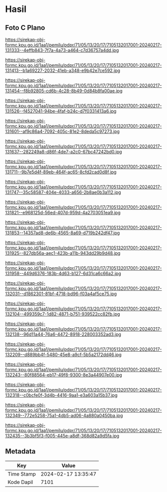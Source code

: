 # Hasil

## Foto C Plano

https://sirekap-obj-formc.kpu.go.id/1aa1/pemilu/pdpr/71/05/13/20/17/7105132017001-20240217-131333--4effb843-7f7a-4a73-a464-c7d36757a4dd.jpg

https://sirekap-obj-formc.kpu.go.id/1aa1/pemilu/pdpr/71/05/13/20/17/7105132017001-20240217-131413--b1a69227-2032-41eb-a348-e9b42e7ce592.jpg

https://sirekap-obj-formc.kpu.go.id/1aa1/pemilu/pdpr/71/05/13/20/17/7105132017001-20240217-131454--f8b92805-cd6b-4c28-8b49-0d84b8fa00ae.jpg

https://sirekap-obj-formc.kpu.go.id/1aa1/pemilu/pdpr/71/05/13/20/17/7105132017001-20240217-131526--f4527041-94be-4faf-b24c-d7f0331413a6.jpg

https://sirekap-obj-formc.kpu.go.id/1aa1/pemilu/pdpr/71/05/13/20/17/7105132017001-20240217-131601--af9c86a4-7092-405c-81e2-8deda5c97273.jpg

https://sirekap-obj-formc.kpu.go.id/1aa1/pemilu/pdpr/71/05/13/20/17/7105132017001-20240217-131637--282249a8-d86f-4de7-a2c0-67bc47242bd0.jpg

https://sirekap-obj-formc.kpu.go.id/1aa1/pemilu/pdpr/71/05/13/20/17/7105132017001-20240217-131711--9b7e5d4f-89eb-464f-ac65-8cfd2cad0d8f.jpg

https://sirekap-obj-formc.kpu.go.id/1aa1/pemilu/pdpr/71/05/13/20/17/7105132017001-20240217-131747--35c58587-404e-4033-a656-2b8ae0b3a112.jpg

https://sirekap-obj-formc.kpu.go.id/1aa1/pemilu/pdpr/71/05/13/20/17/7105132017001-20240217-131821--e968125d-56ed-407d-959d-4a2703051ea9.jpg

https://sirekap-obj-formc.kpu.go.id/1aa1/pemilu/pdpr/71/05/13/20/17/7105132017001-20240217-131853--14357ad8-de6b-4565-8a69-d719b242df47.jpg

https://sirekap-obj-formc.kpu.go.id/1aa1/pemilu/pdpr/71/05/13/20/17/7105132017001-20240217-131925--827db56a-aec1-423b-a11b-943dd29b9d48.jpg

https://sirekap-obj-formc.kpu.go.id/1aa1/pemilu/pdpr/71/05/13/20/17/7105132017001-20240217-131958--449d6376-183b-4d63-b127-6d31ca6c66a2.jpg

https://sirekap-obj-formc.kpu.go.id/1aa1/pemilu/pdpr/71/05/13/20/17/7105132017001-20240217-132031--d1862301-81bf-4718-bd96-f03a4af5ce75.jpg

https://sirekap-obj-formc.kpu.go.id/1aa1/pemilu/pdpr/71/05/13/20/17/7105132017001-20240217-132104--499359c7-1d82-4871-b751-939522cc82fb.jpg

https://sirekap-obj-formc.kpu.go.id/1aa1/pemilu/pdpr/71/05/13/20/17/7105132017001-20240217-132138--96d11a44-76a6-4472-8918-228003352ad3.jpg

https://sirekap-obj-formc.kpu.go.id/1aa1/pemilu/pdpr/71/05/13/20/17/7105132017001-20240217-132209--d889bb4f-5480-45e8-a9cf-5b5a2172dd46.jpg

https://sirekap-obj-formc.kpu.go.id/1aa1/pemilu/pdpr/71/05/13/20/17/7105132017001-20240217-132243--80f88564-eb17-49f8-9300-8e3a44907e00.jpg

https://sirekap-obj-formc.kpu.go.id/1aa1/pemilu/pdpr/71/05/13/20/17/7105132017001-20240217-132318--c0bcfe0f-3d4b-4416-9aa1-e3a603a15b37.jpg

https://sirekap-obj-formc.kpu.go.id/1aa1/pemilu/pdpr/71/05/13/20/17/7105132017001-20240217-132349--772e5258-75a1-4db5-ad06-4a880a0450ba.jpg

https://sirekap-obj-formc.kpu.go.id/1aa1/pemilu/pdpr/71/05/13/20/17/7105132017001-20240217-132435--3b3bf5f3-f005-445e-a8df-368d82a9d5fa.jpg


## Metadata

| Key        | Value               |
| ---------- | ------------------- |
| Time Stamp | 2024-02-17 13:35:47 |
| Kode Dapil | 7101                |



